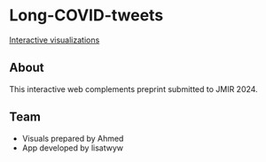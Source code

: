 # Long-COVID-tweets

[Interactive visualizations](https://pcc-discourse.streamlit.app/)


## About

This interactive web complements preprint submitted to JMIR 2024.

## Team
- Visuals prepared by Ahmed
- App developed by lisatwyw
